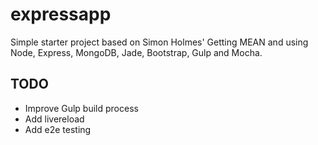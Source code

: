 # expressapp

Simple starter project based on Simon Holmes' Getting MEAN and using Node, Express, MongoDB, Jade, Bootstrap, Gulp and Mocha.

## TODO

* Improve Gulp build process
* Add livereload
* Add e2e testing
